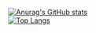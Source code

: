 [![Anurag's GitHub stats](https://github-readme-stats.vercel.app/api?username=Blank038&count_private=true&theme=blueberry&show_icons=true)](https://github.com/Blank038)
<br>
[![Top Langs](https://github-readme-stats.vercel.app/api/top-langs/?username=Blank038&layout=compact&theme=blueberry)](https://github.com/Blank038)
